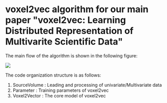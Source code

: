# voxel2vec algorithm for our main paper "voxel2vec: Learning Distributed Representation of Multivarite Scientific Data"

The main flow of the algorithm is shown in the following figure: 

![](https://github.com/XiangyangHe/voxel2vec-algorithm/image/algorithm.png)


The code organization structure is as follows:

1. SourceVolume : Leading and processing of univariate/Multivariate data
2. Parameter : Training parameters of voxel2vec
3. Voxel2Vector : The core model of voxel2vec